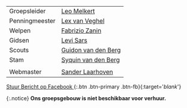 |                |                                                              |
|----------------|--------------------------------------------------------------|
| Groepsleider   |  [Leo Melkert](mailto:leo@nognooitmeegemaakt.nl)             |
| Penningmeester |  [Lex van Veghel](mailto:lex@nognooitmeegemaakt.nl)          |
| Welpen         |  [Fabrizio Zanin](mailto:fabrizio@nognooitmeegemaakt.nl)     |
| Gidsen         |  [Levi Sars](mailto:levi@nognooitmeegemaakt.nl)              |
| Scouts         |  [Guidon van den Berg](mailto:guidon@nognooitmeegemaakt.nl)  |
| Stam           |  [Syquin van den Berg](mailto:syquin@nognooitmeegemaakt.nl)  |
|||
| Webmaster      |  [Sander Laarhoven](mailto:sander@nognooitmeegemaakt.nl)     |

[ Stuur Bericht op Facebook ](https://m.me/nognooitmeegemaakt){:.btn .btn-primary .btn-fb}{:target='_blank_'}

{:.notice}
**Ons groepsgebouw is niet beschikbaar voor verhuur.**
